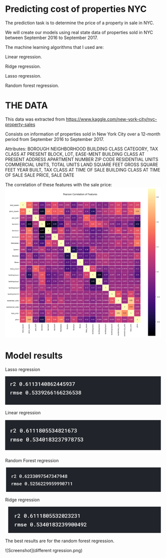 # Predicting cost of properties NYC

The prediction task is to determine the price of a property in sale in NYC.

We will create our models using real state data  of properties sold in NYC between  September 2016 to September 2017.

The machine learning  algorithms that I used are:

Linear regression.

Ridge regression.

Lasso regression.

Random forest regression.

# THE DATA 

This data was extracted from 
https://www.kaggle.com/new-york-city/nyc-property-sales

Consists on information of properties sold in New York City over a 12-month period from September 2016 to September 2017. 

Attributes: 
BOROUGH 
NEIGHBORHOOD
BUILDING CLASS CATEGORY,
TAX CLASS AT PRESENT 
BLOCK,
LOT,
EASE-MENT
BUILDING CLASS AT PRESENT
ADDRESS 
APARTMENT NUMBER
ZIP CODE
RESIDENTIAL UNITS
COMMERCIAL UNITS,
TOTAL UNITS
LAND SQUARE FEET
GROSS SQUARE FEET
YEAR BUILT,
TAX CLASS AT TIME OF SALE
BUILDING CLASS AT TIME OF SALE
SALE PRICE,
SALE DATE

The correlation of these features with the sale price:
![Screenshot](corrplot.png)

# Model results

Lasso regression

![Screenshot](lasso.png)

Linear regression

![Screenshot](linear.png)

Random Forest regression

![Screenshot](randomforest.png)

Ridge regression

![Screenshot](ridge.png)

The best results are for the random forest regression.

![Screenshot](different rgression.png)

